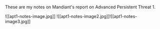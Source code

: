 These are my notes on Mandiant's report on Advanced Persistent Threat 1.

![[apt1-notes-image.jpg]]
![[apt1-notes-image2.jpg]]![[apt1-notes-image3.jpg]]
